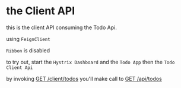 # the Client API

this is the client API consuming the Todo Api.

using `FeignClient`

`Ribbon` is disabled

to try out, start the `Hystrix Dashboard` and the `Todo App` then the `Todo Client Api`

by invoking [GET /client/todos](http://localhost:8081/client/todos) you'll make call to [GET /api/todos](http://localhost:8080/api/todos)
